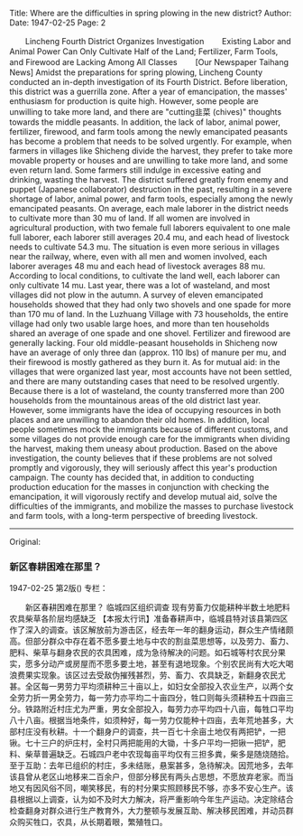 Title: Where are the difficulties in spring plowing in the new district?
Author:
Date: 1947-02-25
Page: 2

　　Lincheng Fourth District Organizes Investigation
　　Existing Labor and Animal Power Can Only Cultivate Half of the Land; Fertilizer, Farm Tools, and Firewood are Lacking Among All Classes
　　[Our Newspaper Taihang News] Amidst the preparations for spring plowing, Lincheng County conducted an in-depth investigation of its Fourth District. Before liberation, this district was a guerrilla zone. After a year of emancipation, the masses' enthusiasm for production is quite high. However, some people are unwilling to take more land, and there are "cutting韭菜 (chives)" thoughts towards the middle peasants. In addition, the lack of labor, animal power, fertilizer, firewood, and farm tools among the newly emancipated peasants has become a problem that needs to be solved urgently. For example, when farmers in villages like Shicheng divide the harvest, they prefer to take more movable property or houses and are unwilling to take more land, and some even return land. Some farmers still indulge in excessive eating and drinking, wasting the harvest. The district suffered greatly from enemy and puppet (Japanese collaborator) destruction in the past, resulting in a severe shortage of labor, animal power, and farm tools, especially among the newly emancipated peasants. On average, each male laborer in the district needs to cultivate more than 30 mu of land. If all women are involved in agricultural production, with two female full laborers equivalent to one male full laborer, each laborer still averages 20.4 mu, and each head of livestock needs to cultivate 54.3 mu. The situation is even more serious in villages near the railway, where, even with all men and women involved, each laborer averages 48 mu and each head of livestock averages 88 mu. According to local conditions, to cultivate the land well, each laborer can only cultivate 14 mu. Last year, there was a lot of wasteland, and most villages did not plow in the autumn. A survey of eleven emancipated households showed that they had only two shovels and one spade for more than 170 mu of land. In the Luzhuang Village with 73 households, the entire village had only two usable large hoes, and more than ten households shared an average of one spade and one shovel. Fertilizer and firewood are generally lacking. Four old middle-peasant households in Shicheng now have an average of only three dan (approx. 110 lbs) of manure per mu, and their firewood is mostly gathered as they burn it. As for mutual aid: in the villages that were organized last year, most accounts have not been settled, and there are many outstanding cases that need to be resolved urgently. Because there is a lot of wasteland, the county transferred more than 200 households from the mountainous areas of the old district last year. However, some immigrants have the idea of occupying resources in both places and are unwilling to abandon their old homes. In addition, local people sometimes mock the immigrants because of different customs, and some villages do not provide enough care for the immigrants when dividing the harvest, making them uneasy about production. Based on the above investigation, the county believes that if these problems are not solved promptly and vigorously, they will seriously affect this year's production campaign. The county has decided that, in addition to conducting production education for the masses in conjunction with checking the emancipation, it will vigorously rectify and develop mutual aid, solve the difficulties of the immigrants, and mobilize the masses to purchase livestock and farm tools, with a long-term perspective of breeding livestock.



<hr /> 

Original: 


### 新区春耕困难在那里？

1947-02-25
第2版()
专栏：

　　新区春耕困难在那里？
    临城四区组织调查
    现有劳畜力仅能耕种半数土地肥料农具柴草各阶层均感缺乏
    【本报太行讯】准备春耕声中，临城县特对该县第四区作了深入的调查。该区解放前为游击区，经去年一年的翻身运动，群众生产情绪颇高。但部分群众中存在着不愿多要土地与中农的割韭菜思想等，以及劳力、畜力、肥料、柴草与翻身农民的农具困难，成为急待解决的问题。如石城等村农民分果实，愿多分动产或房屋而不愿多要土地，甚至有退地现象。个别农民尚有大吃大喝浪费果实现象。该区过去受敌伪摧残甚烈，劳、畜力、农具缺乏，新翻身农民尤甚。全区每一男劳力平均须耕种三十亩以上，如妇女全部投入农业生产，以两个女全劳力折一男全劳力，每一劳力亦平均二十亩四分，牲口则每头须耕种五十四亩三分。铁路附近村庄尤为严重，男女全部投入，每劳力亦平均四十八亩，每牲口平均八十八亩。根据当地条件，如须种好，每一劳力仅能种十四亩，去年荒地甚多，大部村庄没有秋耕。十一个翻身户的调查，共一百七十余亩土地仅有两把铲，一把锹。七十三户的炉庄村，全村只两把能用的大锄，十多户平均一把锹一把铲，肥料、柴草普遍缺乏。石城四户老中农现每亩平均仅有三担多粪，柴多是随烧随拾。至于互助：去年已组织的村庄，多未结账，悬案甚多，急待解决。因荒地多，去年该县曾从老区山地移来二百余户，但部分移民有两头占思想，不愿放弃老家。而当地又有因风俗不同，嘲笑移民，有的村分果实照顾移民不够，亦多不安心生产。该县根据以上调查，认为如不及时大力解决，将严重影响今年生产运动。决定除结合检查翻身对群众进行生产教育外，大力整顿与发展互助、解决移民困难，并动员群众购买牲口，农具，从长期着眼，繁殖牲口。
